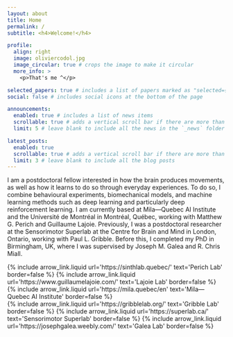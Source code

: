 ```yaml
---
layout: about
title: Home
permalink: /
subtitle: <h4>Welcome!</h4>

profile:
  align: right
  image: oliviercodol.jpg
  image_circular: true # crops the image to make it circular
  more_info: >
    <p>That's me ^</p>

selected_papers: true # includes a list of papers marked as "selected={true}"
social: false # includes social icons at the bottom of the page

announcements:
  enabled: true # includes a list of news items
  scrollable: true # adds a vertical scroll bar if there are more than 3 news items
  limit: 5 # leave blank to include all the news in the `_news` folder

latest_posts:
  enabled: true
  scrollable: true # adds a vertical scroll bar if there are more than 3 new posts items
  limit: 3 # leave blank to include all the blog posts
---
```


I am a postdoctoral fellow interested in how the brain produces movements, as well as how it learns to do so through everyday experiences.
To do so, I combine behavioural experiments, biomechanical models, and machine learning methods such as deep learning and particularly deep reinforcement learning.
I am currently based at Mila—Quebec AI Institute and the Université de Montréal in Montréal, Québec, working with Matthew G. Perich and Guillaume Lajoie.
Previously, I was a postdoctoral researcher at the Sensorimotor Superlab at the Centre for Brain and Mind in London, Ontario, working with Paul L. Gribble.
Before  this, I completed my PhD in Birmingham, UK, where I was supervised by Joseph M. Galea and R. Chris Miall.

<div class="row mb-3">
  <div class="col-sm d-flex flex-column">
    {% include arrow_link.liquid url='https://sinthlab.quebec/' text='Perich Lab' border=false %}
    {% include arrow_link.liquid url='https://www.guillaumelajoie.com/' text='Lajoie Lab' border=false %}
    {% include arrow_link.liquid url='https://mila.quebec/en' text='Mila—Quebec AI Institute' border=false %}
  </div>
  <div class="col-sm d-flex flex-column">
    {% include arrow_link.liquid url='https://gribblelab.org/' text='Gribble Lab' border=false %}
    {% include arrow_link.liquid url='https://superlab.ca/' text='Sensorimotor Superlab' border=false %}
    {% include arrow_link.liquid url='https://josephgalea.weebly.com/' text='Galea Lab' border=false %}
  </div>
</div>
